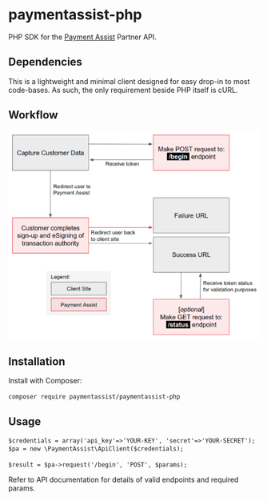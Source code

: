 paymentassist-php
=================
PHP SDK for the [Payment Assist][1] Partner API.

Dependencies
------------

This is a lightweight and minimal client designed for easy drop-in to most code-bases. As such, the only requirement beside PHP itself is cURL.

Workflow
--------

![Payment Assist API Workflow](api-workflow.png?raw=true "API Workflow")

Installation
------------

Install with Composer:

`composer require paymentassist/paymentassist-php`

Usage
-----

    $credentials = array('api_key'=>'YOUR-KEY', 'secret'=>'YOUR-SECRET');
    $pa = new \PaymentAssist\ApiClient($credentials);

    $result = $pa->request('/begin', 'POST', $params);

Refer to API documentation for details of valid endpoints and required params.

 [1]: https://www.payment-assist.co.uk/
